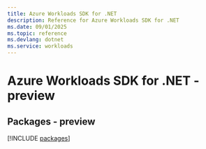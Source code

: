 ```yaml
---
title: Azure Workloads SDK for .NET
description: Reference for Azure Workloads SDK for .NET
ms.date: 09/01/2025
ms.topic: reference
ms.devlang: dotnet
ms.service: workloads
---
```

# Azure Workloads SDK for .NET - preview
## Packages - preview
[!INCLUDE [packages](workloads-index.md)]